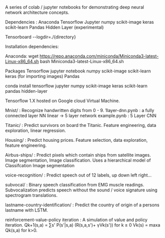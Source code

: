 A series of colab / jupyter notebooks for demonstrating deep neural network architecture concepts.

Dependencies : Anaconda Tensorflow Jupyter numpy scikit-image keras scikit-learn Pandas Hidden Layer (experimental)

Tensorboard --logdir=./{directory}

Installation dependencies:

Anaconda:
wget https://repo.anaconda.com/miniconda/Miniconda3-latest-Linux-x86_64.sh
bash Miniconda3-latest-Linux-x86_64.sh

Packages
Tensorflow
jupyter notebook
numpy
scikit-image
scikit-learn
keras (for importing images)
Pandas

conda install tensorflow jupyter numpy scikit-image keras scikit-learn pandas hidden-layer

Tensorflow 1.X hosted on Google cloud Virtual Machine.

Mnist/ : Recognize handwritten digits from 0 - 9.
	1layer-dnn.pynb : a fully connected layer NN
	linear -> 5 layer network example.pynb : 5 Layer CNN

Titanic/ : Predict survivors on board the Titanic.
Feature engineering, data exploration, linear regression.

Housing/ : Predict housing prices.  Feature selection, data exploration, feature engineering.

Airbus-ships/ : Predict pixels which contain ships from satellite images. Image segmentation, Image classification.  Uses a hierarchical model of
Classifcation
Image segmentation

voice-recognition/ : Predict speech out of 12 labels, up down left right...

subvocal/ : Binary speech classification from EMG muscle readings.  Subvocalization predicts speech without the sound / voice signature using spectrogram translations.

lastname-country-identification/ : Predict the country of origin of a persons lastname with LSTM.

reinforcement-value-policy iteration : A simulation of value and policy iteration.
Qk+1(s,a)	= ∑s' P(s'|s,a) (R(s,a,s')+ γVk(s'))  for k ≥ 0
Vk(s)	= maxa Qk(s,a)  for k>0.

